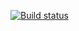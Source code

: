 [![Build status](https://ci.appveyor.com/api/projects/status/1yrm95gah1m8vg9j?svg=true)](https://ci.appveyor.com/project/uhdasha/selenide-1-iipby)